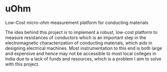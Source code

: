# uOhm
Low-Cost micro-ohm measurement platform for conducting materials

  The idea behind this project is to implement a robust, low-cost platform to measure resistances of conductors which is an important step in the electromagnetic characterization of conducting materials, which aids in designing electrical machines. Most instrumentation to this end is both large and expensive and hence may not be accessible to most local colleges in India due to a lack of funds and resources, which is a problem I aim to solve with this project.
